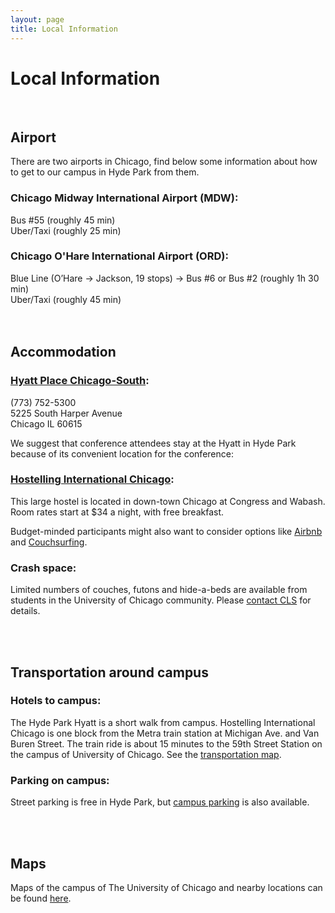 ```yaml
---
layout: page
title: Local Information
---
```


# Local Information
<br>

## Airport

There are two airports in Chicago, find below some information about how to get to our campus in Hyde Park from them.

### Chicago Midway International Airport (MDW):

Bus \#55 (roughly 45 min) <br>
Uber/Taxi (roughly 25 min)

### Chicago O'Hare International Airport (ORD):

Blue Line (O’Hare → Jackson, 19 stops) → Bus #6 or Bus #2 (roughly 1h 30 min) <br>
Uber/Taxi (roughly 45 min) <br>
<br>
<br>

## Accommodation

### [Hyatt Place Chicago-South](https://chicagosouthuniversity.place.hyatt.com/en/hotel/home.html):

(773) 752-5300 <br>
5225 South Harper Avenue <br>
Chicago IL 60615

We suggest that conference attendees stay at the Hyatt in Hyde Park because of its convenient location for the conference:

### [Hostelling International Chicago](http://hichicago.org/):

This large hostel is located in down-town Chicago at Congress and Wabash. Room rates start at $34 a night, with free breakfast.

Budget-minded participants might also want to consider options like [Airbnb](https://www.airbnb.com/s/Chicago--IL) and [Couchsurfing](https://www.couchsurfing.com/).

### Crash space:

Limited numbers of couches, futons and hide-a-beds are available from
students in the University of Chicago community. Please [contact CLS](mailto:chicagolinguisticsociety.cls54@gmail.com) for details.

<br>
<br>

## Transportation around campus

### Hotels to campus:

The Hyde Park Hyatt is a short walk from campus. Hostelling International Chicago is one block from the Metra train station at Michigan Ave. and Van Buren Street.  The train ride is about  15 minutes to the 59th Street Station on the campus of University of
Chicago. See the [transportation map](http://metrarail.com/metra/en/home/maps_schedules/metra_system_map/me/map.html).

### Parking on campus:

Street parking is free in Hyde Park, but [campus parking](http://maps.uchicago.edu/directions/parking/) is also available.

<br>
<br>

## Maps

Maps of the campus of The University of Chicago and nearby locations can be found [here](http://maps.uchicago.edu/index.shtml).
